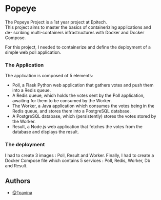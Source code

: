 # Popeye

The Popeye Project is a 1st year project at Epitech.\
This project aims to master the basics of containerizing applications and de-
scribing multi-containers infrastructures with Docker and Docker Compose. 

For this project, I needed to containerize and define the deployment of a simple web poll application.


### The Application

The application is composed of 5 elements:
- Poll, a Flask Python web application that gathers votes and push them into a Redis queue.
- A Redis queue, which holds the votes sent by the Poll application, awaiting for them to be consumed by the Worker.
- The Worker, a Java application which consumes the votes being in the Redis queue, and stores them into a PostgreSQL database.
- A PostgreSQL database, which (persistently) stores the votes stored by the Worker.
- Result, a Node.js web application that fetches the votes from the database and displays the result.

### The deployment
I had to create 3 images : Poll, Result and Worker.
Finally, I had to create a Docker Compose file which contains 5 services : Poll, Redis, Worker, Db and Result.



## Authors

- [@Toavina](https://github.com/Andriamanampisoa)
